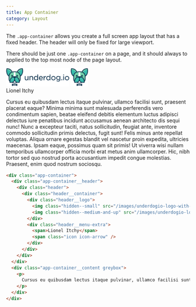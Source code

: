 ```yaml
---
title: App Container
category: Layout
---
```


The `.app-container` allows you create a full screen app layout that has a fixed header. The header will
only be fixed for large viewport.

There should be just one `.app-container` on a page, and it should always to applied to the top most node of the page layout.

<div class="app-container" style="padding-top: 0;">
  <div class="app-container__header" style="position: relative;">
    <div class="header">
      <div class="header__container">
        <div class="header__logo">
          <img class="hidden--small" src="/images/underdogio-logo-with-text.svg" alt="Underdog.io logo" width="173" height="50">
          <img class="hidden--medium-and-up" src="/images/underdogio-logo.svg" alt="Underdog.io logo" width="48" height="50">
        </div>
        <div class="header__menu-extra">
          <span>Lionel Itchy</span>
          <span class="icon icon-arrow" />
        </div>
      </div>
    </div>
  </div>
  <div class="app-container__content greybox">
    <p>
      Cursus eu quibusdam lectus itaque pulvinar, ullamco facilisi sunt, praesent placerat eaque? Minima minima sunt malesuada perferendis vero condimentum sapien, beatae eleifend debitis elementum luctus adipisci delectus iure penatibus incidunt accusamus aenean architecto dis sequi nunc! Nunc a excepteur taciti, natus sollicitudin, feugiat ante, inventore commodo sollicitudin primis delectus, fugit sunt! Felis minus ante repellat voluptas. Aliqua ornare egestas blandit vel nascetur proin expedita, ultricies maecenas. Ipsam eaque, possimus quam sit primis! Ut viverra wisi nullam temporibus ullamcorper officia morbi erat metus anim ullamcorper. Hic, nibh tortor sed quo nostrud porta accusantium impedit congue molestias. Praesent, enim quod nostrum sociosqu.
    </p>
  </div>
</div>

```html
<div class="app-container">
  <div class="app-container__header">
    <div class="header">
      <div class="header__container">
        <div class="header__logo">
          <img class="hidden--small" src="/images/underdogio-logo-with-text.svg" alt="Underdog.io logo" width="173" height="50">
          <img class="hidden--medium-and-up" src="/images/underdogio-logo.svg" alt="Underdog.io logo" width="48" height="50">
        </div>
        <div class="header__menu-extra">
          <span>Lionel Itchy</span>
          <span class="icon icon-arrow" />
        </div>
      </div>
    </div>
  </div>
  <div class="app-container__content greybox">
    <p>
      Cursus eu quibusdam lectus itaque pulvinar, ullamco facilisi sunt, praesent placerat eaque? Minima minima sunt malesuada perferendis vero condimentum sapien, beatae eleifend debitis elementum luctus adipisci delectus iure penatibus incidunt accusamus aenean architecto dis sequi nunc! Nunc a excepteur taciti, natus sollicitudin, feugiat ante, inventore commodo sollicitudin primis delectus, fugit sunt! Felis minus ante repellat voluptas. Aliqua ornare egestas blandit vel nascetur proin expedita, ultricies maecenas. Ipsam eaque, possimus quam sit primis! Ut viverra wisi nullam temporibus ullamcorper officia morbi erat metus anim ullamcorper. Hic, nibh tortor sed quo nostrud porta accusantium impedit congue molestias. Praesent, enim quod nostrum sociosqu.
    </p>
  </div>
</div>
```
